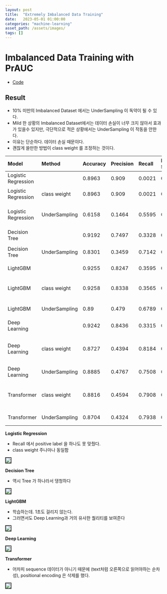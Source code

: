 ```yaml
---
layout: post
title:  "Extremely Imbalanced Data Training"
date:   2023-05-01 01:00:00
categories: "machine-learning"
asset_path: /assets/images/
tags: []
---
```


# Imbalanced Data Training with PrAUC

- [Code](https://github.com/AndersonJo/machine-learning/blob/master/121%20Imbalanced%20Model/imbalanced.ipynb)


## Result

- 10% 미만의 Imbalanced Dataset 에서는 UnderSampling 이 독약이 될 수 있다. 
- Mild 한 상황의 Imbalanced Dataset에서는 데이터 손실이 너무 크지 않아서 효과가 있을수 있지만, 극단적으로 적은 상황에서는 UnderSampling 이 작동을 안한다. 
- 이유는 단순하다. 데이터 손실 때문이다. 
- 괜찮게 쓸만한 방법이 class weight 를 조정하는 것이다. 

| Model               | Method        | Accuracy | Precision | Recall | F1 Score | PrAUC  | Description                                   |
|:--------------------|:--------------|:---------|:----------|:-------|:---------|:-------|:----------------------------------------------|
| Logistic Regression |               | 0.8963   | 0.909     | 0.0021 | 0.0042   | 0.2436 | High Accuracy and Low Recall                  |
| Logistic Regression | class weight  | 0.8963   | 0.909     | 0.0021 | 0.0042   | 0.2436 | class_weight 주던 말던 동일함                        |
| Logistic Regression | UnderSampling | 0.6158   | 0.1464    | 0.5595 | 0.2321   | 0.2227 | PrAUC 가 그냥 돌릴때보다도 적음. 웃기네                     |
| Decision Tree       |               | 0.9192   | 0.7497    | 0.3328 | 0.4631   | 0.5187 | max_depth 조절에 따라 다름                           |
| Decision Tree       | UnderSampling | 0.8301   | 0.3459    | 0.7142 | 0.4660   | 0.4847 | PrAUC 가 그냥 돌릴때보다 더 적음.                        |
| LightGBM            |               | 0.9255   | 0.8247    | 0.3595 | 0.5008   | 0.6565 | n_estimators=400 / 학습 1초도 안걸림                 |
| LightGBM            | class weight  | 0.9258   | 0.8338    | 0.3565 | 0.4995   | 0.6625 | LightGBM은 class weight 조정 하나 안하나 비슷함          |
| LightGBM            | UnderSampling | 0.89     | 0.479     | 0.6789 | 0.5617   | 0.6428 | PrAUC가 그냥 돌릴때보다도 못함                           |
| Deep Learning       |               | 0.9242   | 0.8436    | 0.3315 | 0.4760   | 0.5301 | 7.2K params / 그냥 돌림                           |
| Deep Learning       | class weight  | 0.8727   | 0.4394    | 0.8184 | 0.5718   | 0.6785 | 7.2K params / class weight adjusted 8.633 사용  |
| Deep Learning       | UnderSampling | 0.8885   | 0.4767    | 0.7508 | 0.5832   | 0.6007 | 딥러닝에서도 PrAUC 가 낮게 나옴                          |
| Transformer         | class weight  | 0.8816   | 0.4594    | 0.7908 | 0.5812   | 0.6903 | 12.8k params / class weight adjusted 8.633 사용 |
| Transformer         | UnderSampling | 0.8704   | 0.4324    | 0.7938 | 0.5598   | 0.6655 | Accuracy, PrAUC 둘다 잘 안나옴                      |


**Logistic Regression**<br>

 - Recall 에서 positive label 을 하나도 못 맞췄다.
 - class weight 주나마나 동일함

<img src="{{ page.asset_path }}imbalanced-logistic-regression.png" class="img-responsive img-rounded img-fluid center" style="border: 2px solid #333333">


**Decision Tree**<br>

 - 역시 Tree 가 하나라서 댕청하다

<img src="{{ page.asset_path }}imbalanced-decision-tree.png" class="img-responsive img-rounded img-fluid center" style="border: 2px solid #333333">


**LightGBM**<br>

- 학습하는데. 1초도 걸리지 않는다. 
- 그러면서도 Deep Learning과 거의 유사한 퀄리티를 보여준다

<img src="{{ page.asset_path }}imbalanced-lightgbm.png" class="img-responsive img-rounded img-fluid center" style="border: 2px solid #333333">


**Deep Learning**<br>

<img src="{{ page.asset_path }}imbalanced-deeplearning.png" class="img-responsive img-rounded img-fluid center" style="border: 2px solid #333333">


**Transformer**<br>

 - 어차피 sequence 데이터가 아니기 때문에 (text처럼 오른쪽으로 읽어야하는 순차성), positional encoding 은 삭제를 했다.

<img src="{{ page.asset_path }}imbalanced-transformer.png" class="img-responsive img-rounded img-fluid center" style="border: 2px solid #333333">


